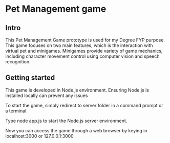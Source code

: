 # Pet Management game

## Intro

This Pet Management Game prototype is used for my Degree FYP purpose. This game focuses on two main features, which is the interaction with virtual pet and minigames. Minigames provide variety of game mechanics, including character movement control using computer vision and speech recognition.

## Getting started

This game is developed in Node.js environment. Ensuring Node.js is installed locally can prevent any issues

To start the game, simply redirect to server folder in a command prompt or a terminal.

Type node app.js to start the Node.js server environment.

Now you can access the game through a web browser by keying in localhost:3000 or 127.0.0.1:3000
